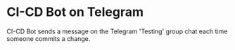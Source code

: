 # CI-CD Bot on Telegram

CI-CD Bot sends a message on the Telegram 'Testing' group chat each time someone commits a change.
